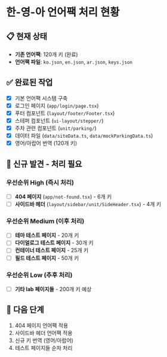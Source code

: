# 한-영-아 언어팩 처리 현황

## 📋 현재 상태

- **기존 언어팩**: 120개 키 (완료)
- **언어팩 파일**: `ko.json`, `en.json`, `ar.json`, `keys.json`

## ✅ 완료된 작업

- [x] 기본 언어팩 시스템 구축
- [x] 로그인 페이지 (`app/login/page.tsx`)
- [x] 푸터 컴포넌트 (`layout/footer/Footer.tsx`)
- [x] 스테퍼 컴포넌트 (`ui-layout/stepper/`)
- [x] 주차 관련 컴포넌트 (`unit/parking/`)
- [x] 데이터 파일 (`data/siteData.ts`, `data/mockParkingData.ts`)
- [x] 영어/아랍어 번역 (120개 키)

## 🎯 신규 발견 - 처리 필요

### 우선순위 High (즉시 처리)

- [ ] **404 페이지** (`app/not-found.tsx`) - 6개 키
- [ ] **사이드바 헤더** (`layout/sidebar/unit/SideHeader.tsx`) - 4개 키

### 우선순위 Medium (이후 처리)

- [ ] **테마 테스트 페이지** - 20개 키
- [ ] **다이얼로그 테스트 페이지** - 30개 키
- [ ] **컨테이너 테스트 페이지** - 25개 키
- [ ] **필드 테스트 페이지** - 50개 키

### 우선순위 Low (추후 처리)

- [ ] **기타 lab 페이지들** - 200개 키 예상

## 🔄 다음 단계

1. 404 페이지 언어팩 적용
2. 사이드바 헤더 언어팩 적용
3. 신규 키 번역 (영어/아랍어)
4. 테스트 페이지들 순차 처리
